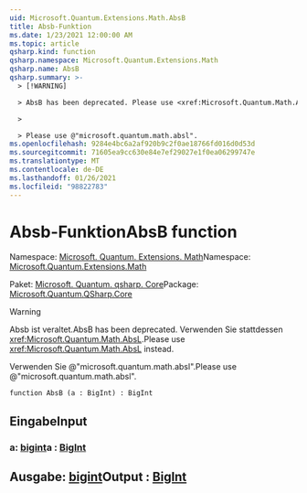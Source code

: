```yaml
---
uid: Microsoft.Quantum.Extensions.Math.AbsB
title: Absb-Funktion
ms.date: 1/23/2021 12:00:00 AM
ms.topic: article
qsharp.kind: function
qsharp.namespace: Microsoft.Quantum.Extensions.Math
qsharp.name: AbsB
qsharp.summary: >-
  > [!WARNING]

  > AbsB has been deprecated. Please use <xref:Microsoft.Quantum.Math.AbsL> instead.

  >

  > Please use @"microsoft.quantum.math.absl".
ms.openlocfilehash: 9284e4bc6a2af920b9c2f0ae18766fd016d0d53d
ms.sourcegitcommit: 71605ea9cc630e84e7ef29027e1f0ea06299747e
ms.translationtype: MT
ms.contentlocale: de-DE
ms.lasthandoff: 01/26/2021
ms.locfileid: "98822783"
---
```

# <a name="absb-function"></a><span data-ttu-id="54867-102">Absb-Funktion</span><span class="sxs-lookup"><span data-stu-id="54867-102">AbsB function</span></span>

<span data-ttu-id="54867-103">Namespace: [Microsoft. Quantum. Extensions. Math](xref:Microsoft.Quantum.Extensions.Math)</span><span class="sxs-lookup"><span data-stu-id="54867-103">Namespace: [Microsoft.Quantum.Extensions.Math](xref:Microsoft.Quantum.Extensions.Math)</span></span>

<span data-ttu-id="54867-104">Paket: [Microsoft. Quantum. qsharp. Core](https://nuget.org/packages/Microsoft.Quantum.QSharp.Core)</span><span class="sxs-lookup"><span data-stu-id="54867-104">Package: [Microsoft.Quantum.QSharp.Core](https://nuget.org/packages/Microsoft.Quantum.QSharp.Core)</span></span>


> [!WARNING]
> <span data-ttu-id="54867-105">Absb ist veraltet.</span><span class="sxs-lookup"><span data-stu-id="54867-105">AbsB has been deprecated.</span></span> <span data-ttu-id="54867-106">Verwenden Sie stattdessen <xref:Microsoft.Quantum.Math.AbsL>.</span><span class="sxs-lookup"><span data-stu-id="54867-106">Please use <xref:Microsoft.Quantum.Math.AbsL> instead.</span></span>
>
> <span data-ttu-id="54867-107">Verwenden Sie @"microsoft.quantum.math.absl".</span><span class="sxs-lookup"><span data-stu-id="54867-107">Please use @"microsoft.quantum.math.absl".</span></span>



```qsharp
function AbsB (a : BigInt) : BigInt
```


## <a name="input"></a><span data-ttu-id="54867-108">Eingabe</span><span class="sxs-lookup"><span data-stu-id="54867-108">Input</span></span>

### <a name="a--bigint"></a><span data-ttu-id="54867-109">a: [bigint](xref:microsoft.quantum.lang-ref.bigint)</span><span class="sxs-lookup"><span data-stu-id="54867-109">a : [BigInt](xref:microsoft.quantum.lang-ref.bigint)</span></span>





## <a name="output--bigint"></a><span data-ttu-id="54867-110">Ausgabe: [bigint](xref:microsoft.quantum.lang-ref.bigint)</span><span class="sxs-lookup"><span data-stu-id="54867-110">Output : [BigInt](xref:microsoft.quantum.lang-ref.bigint)</span></span>

